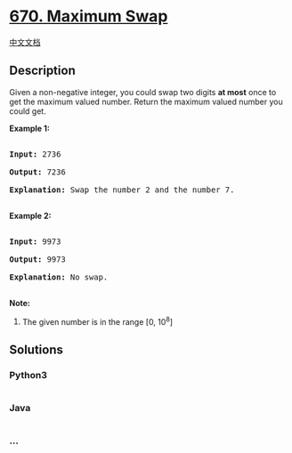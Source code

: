 # [670. Maximum Swap](https://leetcode.com/problems/maximum-swap)

[中文文档](/solution/0600-0699/0670.Maximum%20Swap/README.md)

## Description
<p>

Given a non-negative integer, you could swap two digits <b>at most</b> once to get the maximum valued number. Return the maximum valued number you could get.

</p>



<p><b>Example 1:</b><br />

<pre>

<b>Input:</b> 2736

<b>Output:</b> 7236

<b>Explanation:</b> Swap the number 2 and the number 7.

</pre>

</p>



<p><b>Example 2:</b><br />

<pre>

<b>Input:</b> 9973

<b>Output:</b> 9973

<b>Explanation:</b> No swap.

</pre>

</p>





<p><b>Note:</b><br>

<ol>

<li>The given number is in the range [0, 10<sup>8</sup>]</li>

</ol>

</p>


## Solutions


<!-- tabs:start -->

### **Python3**

```python

```

### **Java**

```java

```

### **...**
```

```

<!-- tabs:end -->
